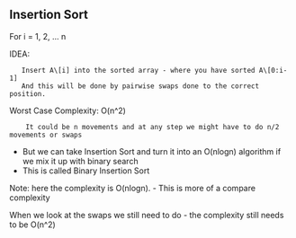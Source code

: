 ## Insertion Sort

  For i = 1, 2, ... n
  
  IDEA:
  
       Insert A\[i] into the sorted array - where you have sorted A\[0:i-1]
       And this will be done by pairwise swaps done to the correct position.
  
  
  Worst Case Complexity: O(n^2)
  
        It could be n movements and at any step we might have to do n/2 movements or swaps
  
  - But we can take Insertion Sort and turn it into an O(nlogn) algorithm if we mix it up with binary search
  - This is called Binary Insertion Sort


Note: here the complexity is O(nlogn). - This is more of a compare complexity

  When we look at the swaps we still need to do - the complexity still needs to be O(n^2)
  
            
            
  

